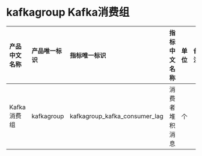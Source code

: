 # kafkagroup Kafka消费组

|产品中文名称|产品唯一标识|指标唯一标识|指标中文名称|单位|备注|
|:----|:----|:----|:----|:----|:----|
|Kafka消费组|kafkagroup|kafkagroup_kafka_consumer_lag|消费者堆积消息|个| |
